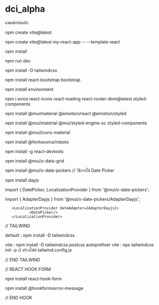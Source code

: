 # dci_alpha
แพตฟอร์มหลัก

npm create vite@latest

npm create vite@latest my-react-app -- --template react

npm install

npm run dev

npm install -D tailwindcss

npm install react-bootstrap bootstrap

npm install environment 

npm i axios react-icons react-loading react-router-dom@latest styled-components

npm install @mui/material @emotion/react @emotion/styled

npm install @mui/material @mui/styled-engine-sc styled-components

npm install @mui/icons-material

npm install @fontsource/roboto

npm install -g react-devtools

npm install @mui/x-data-grid

npm install @mui/x-date-pickers  // วิธีการใช้ Date Picker

npm install dayjs

  import { DatePicker, LocalizationProvider } from '@mui/x-date-pickers';
  
  
  import { AdapterDayjs } from '@mui/x-date-pickers/AdapterDayjs';
  
       <LocalizationProvider dateAdapter={AdapterDayjs}>
               <DatePicker/>
       </LocalizationProvider>


// TAILWIND

default : npm install -D tailwindcss

vite : npm install -D tailwindcss postcss autoprefixer
vite : npx tailwindcss init -p // สร้างไฟล์ tailwind.config.js  

// END TAILWIND

// REACT HOOK FORM

npm install react-hook-form

npm install @hookform/error-message

// END HOOK
